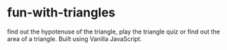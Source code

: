 # fun-with-triangles
find out the hypotenuse of the triangle, play the triangle quiz or find out the area of a triangle. Built using Vanilla JavaScript.
